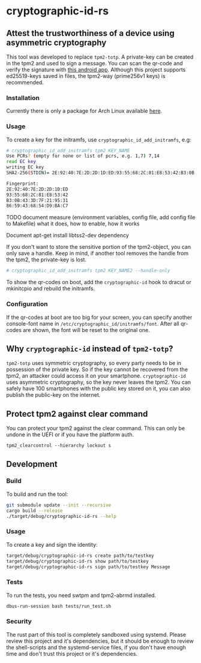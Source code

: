 # cryptographic-id-rs

## Attest the trustworthiness of a device using asymmetric cryptography

This tool was developed to replace `tpm2-totp`. A private-key can be created in the tpm2 and used to sign a message. You can scan the qr-code and verify the signature with [this android app](https://gitlab.com/cryptographic_id/cryptographic-id-flutter/). Although this project supports ed25519-keys saved in files, the tpm2-way (prime256v1 keys) is recommended.

### Installation

Currently there is only a package for Arch Linux available [here](https://aur.archlinux.org/packages/cryptographic-id-rs).

### Usage

To create a key for the initramfs, use `cryptographic_id_add_initramfs`, e.g:

```bash
# cryptographic_id_add_initramfs tpm2 KEY_NAME
Use PCRs? (empty for none or list of pcrs, e.g. 1,7) 7,14
read EC key
writing EC key
SHA2-256(STDIN)= 2E:92:40:7E:2D:2D:1D:ED:93:55:68:2C:81:E8:53:42:B3:0B:43:3D:7F:21:95:31:86:59:43:68:54:D9:BA:C7

Fingerprint:
2E:92:40:7E:2D:2D:1D:ED
93:55:68:2C:81:E8:53:42
B3:0B:43:3D:7F:21:95:31
86:59:43:68:54:D9:BA:C7
```


TODO document measure (environment variables, config file, add config file to Makefile)
what it does, how to enable, how it works

Document apt-get install libtss2-dev dependency



If you don't want to store the sensitive portion of the tpm2-object, you can only save a handle. Keep in mind, if another tool removes the handle from the tpm2, the private-key is lost.
```bash
# cryptographic_id_add_initramfs tpm2 KEY_NAME2 --handle-only
```

To show the qr-codes on boot, add the `cryptographic-id` hook to dracut or mkinitcpio and rebuild the initramfs.

### Configuration

If the qr-codes at boot are too big for your screen, you can specify another console-font name in `/etc/cryptographic_id/initramfs/font`. After all qr-codes are shown, the font will be reset to the original one.

## Why `cryptographic-id` instead of `tpm2-totp`?

`tpm2-totp` uses symmetric cryptography, so every party needs to be in possession of the private key. So if the key cannot be recovered from the tpm2, an attacker could access it on your smartphone. `cryptographic-id` uses asymmetric cryptography, so the key never leaves the tpm2. You can safely have 100 smartphones with the public key stored on it, you can also publish the public-key on the internet.

## Protect tpm2 against clear command

You can protect your tpm2 against the clear command. This can only be undone in the UEFI or if you have the platform auth.
```
tpm2_clearcontrol --hierarchy lockout s
```

## Development

### Build

To build and run the tool:
```bash
git submodule update --init --recursive
cargo build --release
./target/debug/cryptographic-id-rs --help
```

### Usage

To create a key and sign the identity:
```bash
target/debug/cryptographic-id-rs create path/to/testkey
target/debug/cryptographic-id-rs show path/to/testkey
target/debug/cryptographic-id-rs sign path/to/testkey Message
```

### Tests

To run the tests, you need swtpm and tpm2-abrmd installed.

```bash
dbus-run-session bash tests/run_test.sh
```

### Security

The rust part of this tool is completely sandboxed using systemd. Please review this project and it's dependencies, but it should be enough to review the shell-scripts and the systemd-service files, if you don't have enough time and don't trust this project or it's dependencies.
